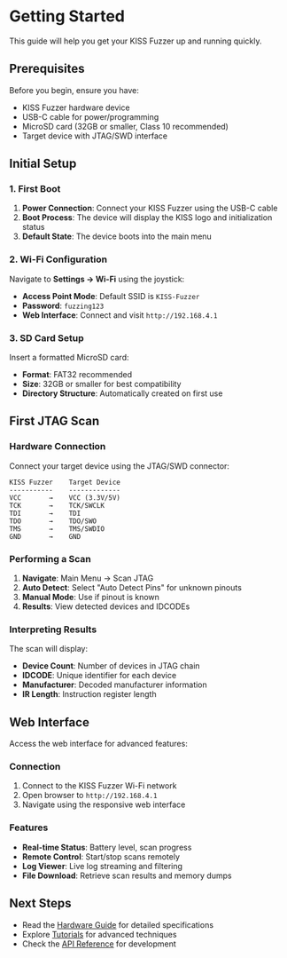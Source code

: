 # Getting Started

This guide will help you get your KISS Fuzzer up and running quickly.

## Prerequisites

Before you begin, ensure you have:

- KISS Fuzzer hardware device
- USB-C cable for power/programming
- MicroSD card (32GB or smaller, Class 10 recommended)
- Target device with JTAG/SWD interface

## Initial Setup

### 1. First Boot

1. **Power Connection**: Connect your KISS Fuzzer using the USB-C cable
2. **Boot Process**: The device will display the KISS logo and initialization status
3. **Default State**: The device boots into the main menu

### 2. Wi-Fi Configuration

Navigate to **Settings → Wi-Fi** using the joystick:

- **Access Point Mode**: Default SSID is `KISS-Fuzzer`
- **Password**: `fuzzing123`
- **Web Interface**: Connect and visit `http://192.168.4.1`

### 3. SD Card Setup

Insert a formatted MicroSD card:

- **Format**: FAT32 recommended
- **Size**: 32GB or smaller for best compatibility
- **Directory Structure**: Automatically created on first use

## First JTAG Scan

### Hardware Connection

Connect your target device using the JTAG/SWD connector:

```
KISS Fuzzer    Target Device
-----------    -------------
VCC       →    VCC (3.3V/5V)
TCK       →    TCK/SWCLK
TDI       →    TDI
TDO       →    TDO/SWO
TMS       →    TMS/SWDIO
GND       →    GND
```

### Performing a Scan

1. **Navigate**: Main Menu → Scan JTAG
2. **Auto Detect**: Select "Auto Detect Pins" for unknown pinouts
3. **Manual Mode**: Use if pinout is known
4. **Results**: View detected devices and IDCODEs

### Interpreting Results

The scan will display:

- **Device Count**: Number of devices in JTAG chain
- **IDCODE**: Unique identifier for each device
- **Manufacturer**: Decoded manufacturer information
- **IR Length**: Instruction register length

## Web Interface

Access the web interface for advanced features:

### Connection

1. Connect to the KISS Fuzzer Wi-Fi network
2. Open browser to `http://192.168.4.1`
3. Navigate using the responsive web interface

### Features

- **Real-time Status**: Battery level, scan progress
- **Remote Control**: Start/stop scans remotely
- **Log Viewer**: Live log streaming and filtering
- **File Download**: Retrieve scan results and memory dumps

## Next Steps

- Read the [Hardware Guide](hardware.md) for detailed specifications
- Explore [Tutorials](tutorials.md) for advanced techniques
- Check the [API Reference](api-reference.md) for development
